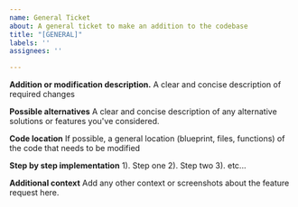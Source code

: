 ```yaml
---
name: General Ticket
about: A general ticket to make an addition to the codebase
title: "[GENERAL]"
labels: ''
assignees: ''

---
```


**Addition or modification description.**
A clear and concise description of required changes

**Possible alternatives**
A clear and concise description of any alternative solutions or features you've considered.

**Code location**
If possible, a general location (blueprint, files, functions) of the code that needs to be modified

**Step by step implementation**
1). Step one
2). Step two
3). etc...

**Additional context**
Add any other context or screenshots about the feature request here.
